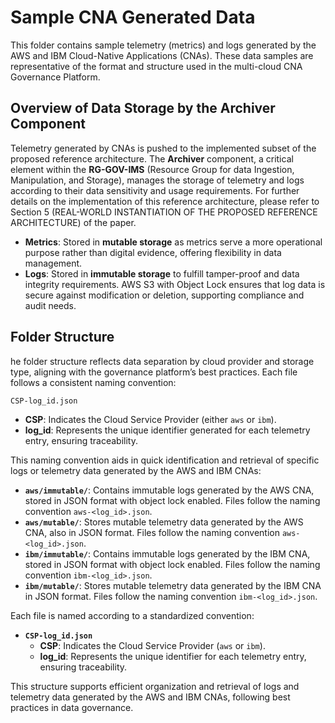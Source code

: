 # Sample CNA Generated Data

This folder contains sample telemetry (metrics) and logs generated by the AWS and IBM Cloud-Native Applications (CNAs). These data samples are representative of the format and structure used in the multi-cloud CNA Governance Platform.

## Overview of Data Storage by the Archiver Component

Telemetry generated by CNAs is pushed to the implemented subset of the proposed reference architecture. The **Archiver** component, a critical element within the **RG-GOV-IMS** (Resource Group for data Ingestion, Manipulation, and Storage), manages the storage of telemetry and logs according to their data sensitivity and usage requirements. For further details on the implementation of this reference architecture, please refer to Section 5 (REAL-WORLD INSTANTIATION OF THE PROPOSED REFERENCE ARCHITECTURE) of the paper.

- **Metrics**: Stored in **mutable storage** as metrics serve a more operational purpose rather than digital evidence, offering flexibility in data management.
- **Logs**: Stored in **immutable storage** to fulfill tamper-proof and data integrity requirements. AWS S3 with Object Lock ensures that log data is secure against modification or deletion, supporting compliance and audit needs.

## Folder Structure

he folder structure reflects data separation by cloud provider and storage type, aligning with the governance platform’s best practices. Each file follows a consistent naming convention:

`CSP-log_id.json`

- **CSP**: Indicates the Cloud Service Provider (either `aws` or `ibm`).
- **log_id**: Represents the unique identifier generated for each telemetry entry, ensuring traceability.

This naming convention aids in quick identification and retrieval of specific logs or telemetry data generated by the AWS and IBM CNAs:



- **`aws/immutable/`**: Contains immutable logs generated by the AWS CNA, stored in JSON format with object lock enabled. Files follow the naming convention `aws-<log_id>.json`.
- **`aws/mutable/`**: Stores mutable telemetry data generated by the AWS CNA, also in JSON format. Files follow the naming convention `aws-<log_id>.json`.
- **`ibm/immutable/`**: Contains immutable logs generated by the IBM CNA, stored in JSON format with object lock enabled. Files follow the naming convention `ibm-<log_id>.json`.
- **`ibm/mutable/`**: Stores mutable telemetry data generated by the IBM CNA in JSON format. Files follow the naming convention `ibm-<log_id>.json`.

Each file is named according to a standardized convention:

- **`CSP-log_id.json`**
    - **CSP**: Indicates the Cloud Service Provider (`aws` or `ibm`).
    - **log_id**: Represents the unique identifier for each telemetry entry, ensuring traceability.

This structure supports efficient organization and retrieval of logs and telemetry data generated by the AWS and IBM CNAs, following best practices in data governance.




